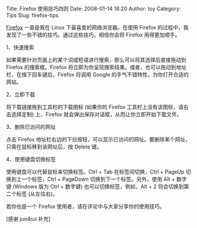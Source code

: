 Title: Firefox 使用技巧四则
Date: 2008-01-14 18:20
Author: toy
Category: Tips
Slug: firefox-tips

[Firefox](http://linuxtoy.org/search/firefox) 一直是我在 Linux
下最喜爱的网络浏览器。在使用 Firefox
的过程中，我发现了一些不错的技巧。通过这些技巧，相信你会将 Firefox
用得更加顺手。

1、快速搜索

如果需要针对页面上的某个词或短语进行搜索，那么可以将其选择后直接拖动到
Firefox 的搜索框。Firefox
将立即为你呈现搜索结果。或者，也可以拖动到地址栏，在按下回车键后，Firefox
将调用 Google 的手气不错特性，为你打开合适的网站。

2、立即下载

将下载链接拖到工具栏的下载图标 (如果你的 Firefox
工具栏上没有该图标，请右击选择定制) 上，Firefox
就会弹出保存对话框，从而让你立即开始下载文件。

3、删除已访问的网址

点击 Firefox
地址栏右边的下拉按钮，可以显示已访问的网址。要删除某个网址，只需在鼠标移到该网址后，按
Delete 键。

4、使用键盘切换标签

使用键盘可以代替鼠标来切换标签。Ctrl + Tab 在标签间切换，Ctrl + PageUp
切换到上一个标签，Ctrl + PageDown 切换到下一个标签。另外，使用 Alt +
数字键 (Windows 版为 Ctrl + 数字键) 也可以切换标签，例如，Alt + 2
将会切换到第二个标签 (从左往右)。

若你也是一个 Firefox 使用者，请在评论中与大家分享你的使用技巧。

[感谢 jun4rui 补充]
